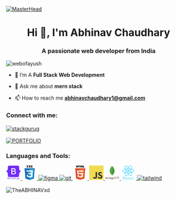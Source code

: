 [![MasterHead](https://webcoder.co.in/wp-content/uploads/2021/04/website.gif)](https://github.com/WebOfAyush)
<h1 align="center">Hi 👋, I'm Abhinav Chaudhary</h1>
<h3 align="center">A passionate web developer from India</h3>

<p align="left"> <img src="https://komarev.com/ghpvc/?username=webofayush&label=Profile%20views&color=0e75b6&style=flat" alt="webofayush" /> </p>

- 🌱 I’m A **Full Stack Web Development**

- 💬 Ask me about **mern stack**

- 📫 How to reach me **abhinavchaudhary1@gmail.com**


<h3 align="left">Connect with me:</h3>
<p align="left">
<a href="https://instagram.com/stackgurug" target="blank"><img align="center" src="https://raw.githubusercontent.com/rahuldkjain/github-profile-readme-generator/master/src/images/icons/Social/instagram.svg" alt="stackgurug" height="30" width="40" /></a>
</p>
<p align="left">
<a href="https://abhinav-desk.000webhostapp.com/" target="blank"><img align="center" src="https://cdn-icons-png.flaticon.com/512/726/726107.png" alt="PORTFOLIO" height="30" width="40" /></a>
</p>

<h3 align="left">Languages and Tools:</h3>
<p align="left"> <a href="https://getbootstrap.com" target="_blank" rel="noreferrer"> <img src="https://raw.githubusercontent.com/devicons/devicon/master/icons/bootstrap/bootstrap-plain-wordmark.svg" alt="bootstrap" width="40" height="40"/> </a> <a href="https://www.w3schools.com/css/" target="_blank" rel="noreferrer"> <img src="https://raw.githubusercontent.com/devicons/devicon/master/icons/css3/css3-original-wordmark.svg" alt="css3" width="40" height="40"/> </a> <a href="https://www.figma.com/" target="_blank" rel="noreferrer"> <img src="https://www.vectorlogo.zone/logos/figma/figma-icon.svg" alt="figma" width="40" height="40"/> </a> <a href="https://git-scm.com/" target="_blank" rel="noreferrer"> <img src="https://www.vectorlogo.zone/logos/git-scm/git-scm-icon.svg" alt="git" width="40" height="40"/> </a> <a href="https://www.w3.org/html/" target="_blank" rel="noreferrer"> <img src="https://raw.githubusercontent.com/devicons/devicon/master/icons/html5/html5-original-wordmark.svg" alt="html5" width="40" height="40"/> </a> <a href="https://developer.mozilla.org/en-US/docs/Web/JavaScript" target="_blank" rel="noreferrer"> <img src="https://raw.githubusercontent.com/devicons/devicon/master/icons/javascript/javascript-original.svg" alt="javascript" width="40" height="40"/> </a> <a href="https://www.mongodb.com/" target="_blank" rel="noreferrer"> <img src="https://raw.githubusercontent.com/devicons/devicon/master/icons/mongodb/mongodb-original-wordmark.svg" alt="mongodb" width="40" height="40"/> </a> <a href="https://reactjs.org/" target="_blank" rel="noreferrer"> <img src="https://raw.githubusercontent.com/devicons/devicon/master/icons/react/react-original-wordmark.svg" alt="react" width="40" height="40"/> </a> <a href="https://tailwindcss.com/" target="_blank" rel="noreferrer"> <img src="https://www.vectorlogo.zone/logos/tailwindcss/tailwindcss-icon.svg" alt="tailwind" width="40" height="40"/> </a> </p>

<p><img align="center" src="https://github-readme-stats.vercel.app/api/top-langs?username=TheABHINAVxd&show_icons=true&locale=en&layout=compact" alt="TheABHINAVxd" /></p>
